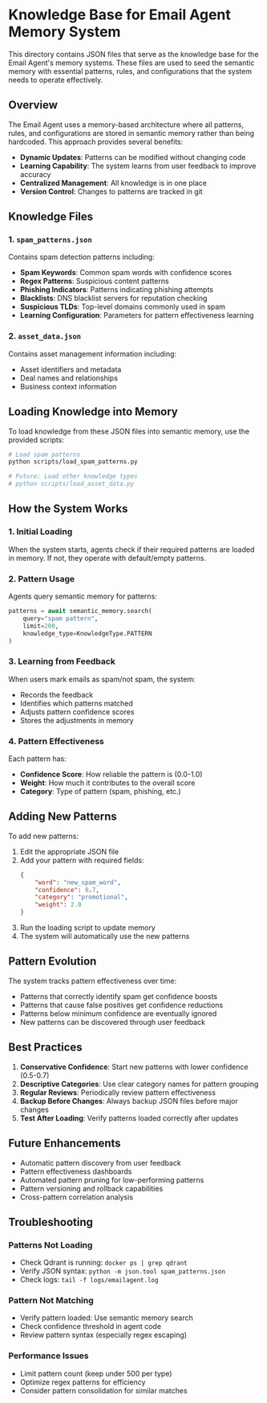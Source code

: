 # Knowledge Base for Email Agent Memory System

This directory contains JSON files that serve as the knowledge base for the Email Agent's memory systems. These files are used to seed the semantic memory with essential patterns, rules, and configurations that the system needs to operate effectively.

## Overview

The Email Agent uses a memory-based architecture where all patterns, rules, and configurations are stored in semantic memory rather than being hardcoded. This approach provides several benefits:

- **Dynamic Updates**: Patterns can be modified without changing code
- **Learning Capability**: The system learns from user feedback to improve accuracy
- **Centralized Management**: All knowledge is in one place
- **Version Control**: Changes to patterns are tracked in git

## Knowledge Files

### 1. `spam_patterns.json`
Contains spam detection patterns including:
- **Spam Keywords**: Common spam words with confidence scores
- **Regex Patterns**: Suspicious content patterns
- **Phishing Indicators**: Patterns indicating phishing attempts
- **Blacklists**: DNS blacklist servers for reputation checking
- **Suspicious TLDs**: Top-level domains commonly used in spam
- **Learning Configuration**: Parameters for pattern effectiveness learning

### 2. `asset_data.json`
Contains asset management information including:
- Asset identifiers and metadata
- Deal names and relationships
- Business context information

## Loading Knowledge into Memory

To load knowledge from these JSON files into semantic memory, use the provided scripts:

```bash
# Load spam patterns
python scripts/load_spam_patterns.py

# Future: Load other knowledge types
# python scripts/load_asset_data.py
```

## How the System Works

### 1. Initial Loading
When the system starts, agents check if their required patterns are loaded in memory. If not, they operate with default/empty patterns.

### 2. Pattern Usage
Agents query semantic memory for patterns:
```python
patterns = await semantic_memory.search(
    query="spam pattern",
    limit=200,
    knowledge_type=KnowledgeType.PATTERN
)
```

### 3. Learning from Feedback
When users mark emails as spam/not spam, the system:
- Records the feedback
- Identifies which patterns matched
- Adjusts pattern confidence scores
- Stores the adjustments in memory

### 4. Pattern Effectiveness
Each pattern has:
- **Confidence Score**: How reliable the pattern is (0.0-1.0)
- **Weight**: How much it contributes to the overall score
- **Category**: Type of pattern (spam, phishing, etc.)

## Adding New Patterns

To add new patterns:

1. Edit the appropriate JSON file
2. Add your pattern with required fields:
   ```json
   {
       "word": "new_spam_word",
       "confidence": 0.7,
       "category": "promotional",
       "weight": 2.0
   }
   ```
3. Run the loading script to update memory
4. The system will automatically use the new patterns

## Pattern Evolution

The system tracks pattern effectiveness over time:
- Patterns that correctly identify spam get confidence boosts
- Patterns that cause false positives get confidence reductions
- Patterns below minimum confidence are eventually ignored
- New patterns can be discovered through user feedback

## Best Practices

1. **Conservative Confidence**: Start new patterns with lower confidence (0.5-0.7)
2. **Descriptive Categories**: Use clear category names for pattern grouping
3. **Regular Reviews**: Periodically review pattern effectiveness
4. **Backup Before Changes**: Always backup JSON files before major changes
5. **Test After Loading**: Verify patterns loaded correctly after updates

## Future Enhancements

- Automatic pattern discovery from user feedback
- Pattern effectiveness dashboards
- Automated pattern pruning for low-performing patterns
- Pattern versioning and rollback capabilities
- Cross-pattern correlation analysis

## Troubleshooting

### Patterns Not Loading
- Check Qdrant is running: `docker ps | grep qdrant`
- Verify JSON syntax: `python -m json.tool spam_patterns.json`
- Check logs: `tail -f logs/emailagent.log`

### Pattern Not Matching
- Verify pattern loaded: Use semantic memory search
- Check confidence threshold in agent code
- Review pattern syntax (especially regex escaping)

### Performance Issues
- Limit pattern count (keep under 500 per type)
- Optimize regex patterns for efficiency
- Consider pattern consolidation for similar matches 